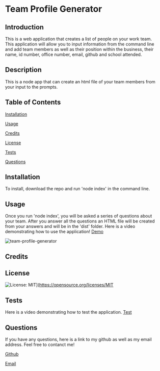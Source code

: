 #  Team Profile Generator

## Introduction
This is a web application that creates a list of people on your work team. This application will allow you to input information from the command line and add team members as well as their position within the business, their name, id number, office number, email, github and school attended.

## Description
This is a node app that can create an html file of your team members from your input to the prompts.
## Table of Contents
[Installation](#installation)

[Usage](#usage)

[Credits](#credits)

[License](#license)

[Tests](#tests)

[Questions](#questions)

## Installation
To install, download the repo and run 'node index' in the command line.
## Usage
Once you run 'node index', you will be asked a series of questions about your team. After you answer all the questions an HTML file will be created from your answers and will be in the 'dist' folder. Here is a video demonstrating how to use the application! [Demo](https://drive.google.com/file/d/1GkCmMDgNnmghtvgDXRThsesRyDMWq_bc/view "Demo")


![team-profile-generator](https://user-images.githubusercontent.com/79925523/131693885-ac0f0ed8-d951-4b5b-8523-472bc3196508.PNG)


## Credits

## License
![License: MIT](https://img.shields.io/badge/License-MIT-yellow.svg)](https://opensource.org/licenses/MIT
## Tests
Here is a video demonstrating how to test the application. [Test](https://drive.google.com/file/d/1np_JxlQQR4c7RgSbn_hiPw8zWDViJnks/view "Test")
## Questions
If you have any questions, here is a link to my github as well as my email address. Feel free to contanct me!

[Github](https://github.com/kferg357 "My Github")

[Email](kennethferguson90@gmail.com "My Email")
